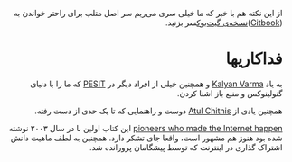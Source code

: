 <div dir=rtl>


از این نکته هم با خبر که ما خیلی سری می‌ریم سر اصل متلب برای راحتر خواندن به ([Gitbook](https://www.gitbook.com/read/book/elyas/a-byte-of-python-parsi))[نسخه‌ی گیت‌بوک](https://www.gitbook.com/read/book/elyas/a-byte-of-python-parsi)سر بزنید.



# فداکاریها

به یاد [Kalyan Varma](http://www.kalyanvarma.net/) و همچنین خیلی‌ از افراد دیگر در  [PESIT](http://www.pes.edu/)  که ما را با دنیای گنولینوکس و منبع باز اشنا کردن.

همچنین یادی از  [Atul Chitnis](http://www.nextbigwhat.com/atul-chitnis-obituary-297/) دوست و راهنمایی که تا یک حدی از دست رفته.

[pioneers who made the Internet happen](http://www.ibiblio.org/pioneers/index.html) این کتاب اولین با در سال ۲۰۰۳ نوشته شده بود  هنوز هم مشهور است، واقعا جای تشکر دارد. همچنین به لطف ماهیت دانش  اشتراک گذاری در اینترنت که توسط پیشگامان پرورانده شد.
